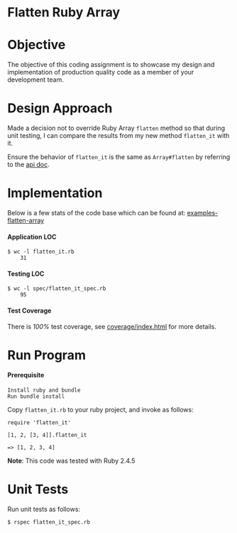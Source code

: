 # Flatten Ruby Array

# Objective
The objective of this coding assignment is to showcase my design and implementation of production quality code as a member of your development team.

# Design Approach
Made a decision not to override Ruby Array `flatten` method so that during unit testing, I can compare the results from my new method `flatten_it` with it.

Ensure the behavior of `flatten_it` is the same as `Array#flatten` by referring to the [api doc](https://ruby-doc.org/core-2.4.5/Array.html#method-i-flatten).

# Implementation
Below is a few stats of the code base which can be found at: [examples-flatten-array](https://github.com/developertogo/examples-flatten-array)

#### Application LOC
```
$ wc -l flatten_it.rb
    31
```
#### Testing LOC
```
$ wc -l spec/flatten_it_spec.rb
    95
```
#### Test Coverage
There is _100%_ test coverage, see [coverage/index.html](https://github.com/developertogo/examples-flatten-array/blob/master/doc/flatten_array_test_coverage.png) for more details.

# Run Program

#### Prerequisite
    Install ruby and bundle
    Run bundle install


Copy `flatten_it.rb` to your ruby project, and invoke as follows:
```
require 'flatten_it'

[1, 2, [3, 4]].flatten_it

=> [1, 2, 3, 4]
```
**Note**: This code was tested with Ruby 2.4.5

# Unit Tests
Run unit tests as follows:
```
$ rspec flatten_it_spec.rb
```
